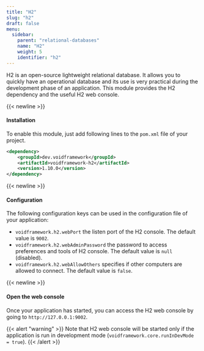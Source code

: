 ```yaml
---
title: "H2"
slug: "h2"
draft: false
menu:
  sidebar:
    parent: "relational-databases"
    name: "H2"
    weight: 5
    identifier: "h2"
---
```


H2 is an open-source lightweight relational database. It allows you to quickly have an operational database and its use is very practical during the development phase of an application. This module provides the H2 dependency and the useful H2 web console.


{{< newline >}}
#### Installation

To enable this module, just add following lines to the `pom.xml` file of your project.

```xml
<dependency>
    <groupId>dev.voidframework</groupId>
    <artifactId>voidframework-h2</artifactId>
    <version>1.10.0</version>
</dependency>
```



{{< newline >}}
#### Configuration

The following configuration keys can be used in the configuration file of your application:

* `voidframework.h2.webPort` the listen port of the H2 console. The default value is `9002`.
* `voidframework.h2.webAdminPassword` the password to access preferences and tools of H2 console. The default value is `null` (disabled).
* `voidframework.h2.webAllowOthers` specifies if other computers are allowed to connect. The default value is `false`.



{{< newline >}}
#### Open the web console

Once your application has started, you can access the H2 web console by going to `http://127.0.0.1:9002`.

{{< alert "warning" >}}
Note that H2 web console will be started only if the application is run in development mode (<code>voidframework.core.runInDevMode = true</code>).
{{< /alert >}}
